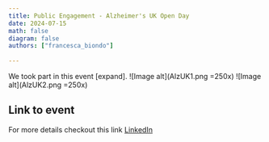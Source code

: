 ```yaml
---
title: Public Engagement - Alzheimer's UK Open Day 
date: 2024-07-15
math: false
diagram: false
authors: ["francesca_biondo"]
    
---
```


We took part in this event [expand].
![Image alt](AlzUK1.png =250x)
![Image alt](AlzUK2.png =250x)

## Link to event 
For more details checkout this link [LinkedIn]((https://www.linkedin.com/posts/ucl-centre-medical-image-computing-cmic_well-done-to-the-team-in-cmic-that-showcased-ugcPost-7227597159196430336-eqol?utm_source=share&utm_medium=member_desktop)) 
